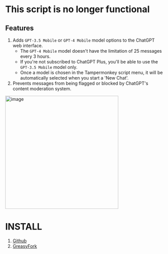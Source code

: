 # This script is no longer functional

## Features
1. Adds `GPT-3.5 Mobile` or `GPT-4 Mobile` model options to the ChatGPT web interface.
    - The `GPT-4 Mobile` model doesn't have the limitation of 25 messages every 3 hours.
    - If you're not subscribed to ChatGPT Plus, you'll be able to use the `GPT-3.5 Mobile` model only.
    - Once a model is chosen in the Tampermonkey script menu, it will be automatically selected when you start a 'New Chat'.
2. Prevents messages from being flagged or blocked by ChatGPT's content moderation system.

<img width="357" alt="image" src="https://github.com/Unintendedz/talk-to-gpt-4-mobile/assets/64687143/3f837134-869d-4d52-8ac3-9dddcd132335">

# INSTALL

1. [Github](https://github.com/Unintendedz/talk-to-gpt-4-mobile/raw/main/userscript.user.js)
2. [GreasyFork](https://greasyfork.org/en/scripts/467538-talk-to-gpt-4-mobile)
